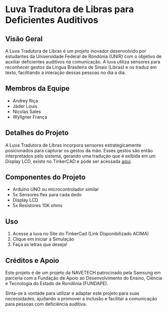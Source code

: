 # Luva Tradutora de Libras para Deficientes Auditivos

## Visão Geral
A Luva Tradutora de Libras é um projeto inovador desenvolvido por estudantes da Universidade Federal de Rondônia (UNIR) com o objetivo de auxiliar deficientes auditivos na comunicação. A luva utiliza sensores para reconhecer gestos da Língua Brasileira de Sinais (Libras) e os traduz em texto, facilitando a interação dessas pessoas no dia a dia.

## Membros da Equipe
- Andrey Riça
- Jáder Louis
- Nicolas Sales
- Wyllgner França

## Detalhes do Projeto
A Luva Tradutora de Libras incorpora sensores estrategicamente posicionados para capturar os gestos da mão. Esses gestos são então interpretados pelo sistema, gerando uma tradução que é exibida em um Display LCD, existe no TinkerCAD e pode ser acessada [aqui](https://www.tinkercad.com/things/hVyl67xtio0-copy-of-projeto-sam/editel?sharecode=kT80UvoLk5Z6qPmZ-q5U6sUCxf9wAOqmYFvu8rRCv3k).

## Componentes do Projeto
- Arduino UNO ou microcontrolador similar
- 5x Sensores flex para cada dedo
- Display LCD
- 5x Resistores 10K ohms

## Uso
1. Acesse a luva no Site do TinkerCad (Link Disponibilizado ACIMA)
2. Clique em iniciar a Simulação
3. Faça as letras que deseja!

## Créditos e Apoio
Este projeto é de um projeto da NAVETECH patrocinado pela Samsung em parceria com a Fundação de Apoio ao Desenvolvimento do Ensino, Ciência e Tecnologia do Estado de Rondônia (FUNDAPE).

Sinta-se à vontade para utilizar e adaptar este projeto para suas necessidades, ajudando a promover a inclusão e facilitar a comunicação para pessoas com deficiência auditiva.
